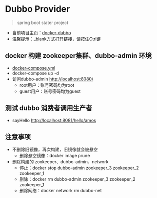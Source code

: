 # Dubbo Provider
> spring boot stater project

- 当前项目主页：[docker-dubbo](https://amoswang0626.github.io/docker-dubbo/)
- 温馨提示：_blank方式打开链接，请按住Ctrl键


## docker 构建 zookeeper集群、dubbo-admin 环境
  - [docker-compose.yml](docker-compose.yml)
  - docker-compose up -d
  - 访问dubbo-admin [http://localhost:8080/](http://localhost:8080/)
    - root用户：账号密码均为root
    - guest用户：账号密码均为guest

## 测试 dubbo 消费者调用生产者
- sayHello [http://localhost:8081/hello/amos](http://localhost:8081/hello/amos)

## 注意事项
- 不删除旧镜像，再次构建，旧镜像就会被悬空
  - 删除悬空镜像：docker image prune
- 删除构建的 zookeeper、dubbo-admin、network
  - 停止：docker stop dubbo-admin zookeeper_3 zookeeper_2 zookeeper_1
  - 删除：docker rm dubbo-admin zookeeper_3 zookeeper_2 zookeeper_1
  - 删除网络：docker network rm dubbo-net
